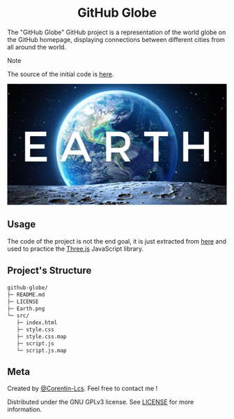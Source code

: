 <h1 align="center">GitHub Globe</h1>

The "GitHub Globe" GitHub project is a representation of the world globe on the GitHub homepage, displaying connections between different cities from all around the world.

> [!NOTE]  
> The source of the initial code is [here](https://github.com/KevinZhang19870314/github-globe-module).

<p align="center">
  <img src="https://github.com/Corentin-Lcs/github-globe/blob/main/Earth.png" alt="Earth.png"/>
</p>

## Usage

The code of the project is not the end goal, it is just extracted from [here](https://github.com/KevinZhang19870314/github-globe-module) and used to practice the [Three.js](https://github.com/vasturiano/three-globe) JavaScript library.

## Project's Structure

```
github-globe/
├─ README.md
├─ LICENSE
├─ Earth.png
└─ src/
   ├─ index.html
   ├─ style.css
   ├─ style.css.map
   ├─ script.js
   └─ script.js.map
```

## Meta

Created by [@Corentin-Lcs](https://github.com/Corentin-Lcs). Feel free to contact me !

Distributed under the GNU GPLv3 license. See [LICENSE](https://github.com/Corentin-Lcs/github-globe/blob/main/LICENSE) for more information.
